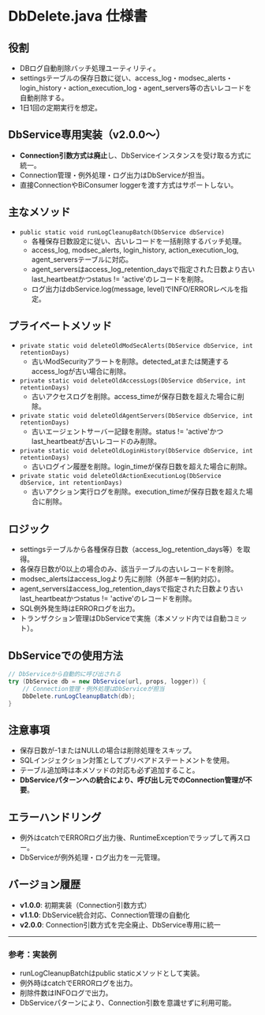 # DbDelete.java 仕様書

## 役割
- DBログ自動削除バッチ処理ユーティリティ。
- settingsテーブルの保存日数に従い、access_log・modsec_alerts・login_history・action_execution_log・agent_servers等の古いレコードを自動削除する。
- 1日1回の定期実行を想定。

## DbService専用実装（v2.0.0～）
- **Connection引数方式は廃止**し、DbServiceインスタンスを受け取る方式に統一。
- Connection管理・例外処理・ログ出力はDbServiceが担当。
- 直接ConnectionやBiConsumer loggerを渡す方式はサポートしない。

## 主なメソッド
- `public static void runLogCleanupBatch(DbService dbService)`
  - 各種保存日数設定に従い、古いレコードを一括削除するバッチ処理。
  - access_log, modsec_alerts, login_history, action_execution_log, agent_serversテーブルに対応。
  - agent_serversはaccess_log_retention_daysで指定された日数より古いlast_heartbeatかつstatus != 'active'のレコードを削除。
  - ログ出力はdbService.log(message, level)でINFO/ERRORレベルを指定。

## プライベートメソッド
- `private static void deleteOldModSecAlerts(DbService dbService, int retentionDays)`
  - 古いModSecurityアラートを削除。detected_atまたは関連するaccess_logが古い場合に削除。
- `private static void deleteOldAccessLogs(DbService dbService, int retentionDays)`
  - 古いアクセスログを削除。access_timeが保存日数を超えた場合に削除。
- `private static void deleteOldAgentServers(DbService dbService, int retentionDays)`
  - 古いエージェントサーバー記録を削除。status != 'active'かつlast_heartbeatが古いレコードのみ削除。
- `private static void deleteOldLoginHistory(DbService dbService, int retentionDays)`
  - 古いログイン履歴を削除。login_timeが保存日数を超えた場合に削除。
- `private static void deleteOldActionExecutionLog(DbService dbService, int retentionDays)`
  - 古いアクション実行ログを削除。execution_timeが保存日数を超えた場合に削除。

## ロジック
- settingsテーブルから各種保存日数（access_log_retention_days等）を取得。
- 各保存日数が0以上の場合のみ、該当テーブルの古いレコードを削除。
- modsec_alertsはaccess_logより先に削除（外部キー制約対応）。
- agent_serversはaccess_log_retention_daysで指定された日数より古いlast_heartbeatかつstatus != 'active'のレコードを削除。
- SQL例外発生時はERRORログを出力。
- トランザクション管理はDbServiceで実施（本メソッド内では自動コミット）。

## DbServiceでの使用方法
```java
// DbServiceから自動的に呼び出される
try (DbService db = new DbService(url, props, logger)) {
    // Connection管理・例外処理はDbServiceが担当
    DbDelete.runLogCleanupBatch(db);
}
```

## 注意事項
- 保存日数が-1またはNULLの場合は削除処理をスキップ。
- SQLインジェクション対策としてプリペアドステートメントを使用。
- テーブル追加時は本メソッドの対応も必ず追加すること。
- **DbServiceパターンへの統合により、呼び出し元でのConnection管理が不要**。

## エラーハンドリング
- 例外はcatchでERRORログ出力後、RuntimeExceptionでラップして再スロー。
- DbServiceが例外処理・ログ出力を一元管理。

## バージョン履歴
- **v1.0.0**: 初期実装（Connection引数方式）
- **v1.1.0**: DbService統合対応、Connection管理の自動化
- **v2.0.0**: Connection引数方式を完全廃止、DbService専用に統一

---

### 参考：実装例
- runLogCleanupBatchはpublic staticメソッドとして実装。
- 例外時はcatchでERRORログを出力。
- 削除件数はINFOログで出力。
- DbServiceパターンにより、Connection引数を意識せずに利用可能。
